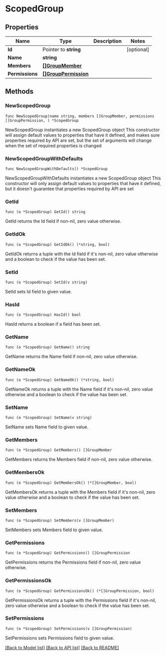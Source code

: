 # ScopedGroup

## Properties

Name | Type | Description | Notes
------------ | ------------- | ------------- | -------------
**Id** | Pointer to **string** |  | [optional] 
**Name** | **string** |  | 
**Members** | [**[]GroupMember**](GroupMember.md) |  | 
**Permissions** | [**[]GroupPermission**](GroupPermission.md) |  | 

## Methods

### NewScopedGroup

`func NewScopedGroup(name string, members []GroupMember, permissions []GroupPermission, ) *ScopedGroup`

NewScopedGroup instantiates a new ScopedGroup object
This constructor will assign default values to properties that have it defined,
and makes sure properties required by API are set, but the set of arguments
will change when the set of required properties is changed

### NewScopedGroupWithDefaults

`func NewScopedGroupWithDefaults() *ScopedGroup`

NewScopedGroupWithDefaults instantiates a new ScopedGroup object
This constructor will only assign default values to properties that have it defined,
but it doesn't guarantee that properties required by API are set

### GetId

`func (o *ScopedGroup) GetId() string`

GetId returns the Id field if non-nil, zero value otherwise.

### GetIdOk

`func (o *ScopedGroup) GetIdOk() (*string, bool)`

GetIdOk returns a tuple with the Id field if it's non-nil, zero value otherwise
and a boolean to check if the value has been set.

### SetId

`func (o *ScopedGroup) SetId(v string)`

SetId sets Id field to given value.

### HasId

`func (o *ScopedGroup) HasId() bool`

HasId returns a boolean if a field has been set.

### GetName

`func (o *ScopedGroup) GetName() string`

GetName returns the Name field if non-nil, zero value otherwise.

### GetNameOk

`func (o *ScopedGroup) GetNameOk() (*string, bool)`

GetNameOk returns a tuple with the Name field if it's non-nil, zero value otherwise
and a boolean to check if the value has been set.

### SetName

`func (o *ScopedGroup) SetName(v string)`

SetName sets Name field to given value.


### GetMembers

`func (o *ScopedGroup) GetMembers() []GroupMember`

GetMembers returns the Members field if non-nil, zero value otherwise.

### GetMembersOk

`func (o *ScopedGroup) GetMembersOk() (*[]GroupMember, bool)`

GetMembersOk returns a tuple with the Members field if it's non-nil, zero value otherwise
and a boolean to check if the value has been set.

### SetMembers

`func (o *ScopedGroup) SetMembers(v []GroupMember)`

SetMembers sets Members field to given value.


### GetPermissions

`func (o *ScopedGroup) GetPermissions() []GroupPermission`

GetPermissions returns the Permissions field if non-nil, zero value otherwise.

### GetPermissionsOk

`func (o *ScopedGroup) GetPermissionsOk() (*[]GroupPermission, bool)`

GetPermissionsOk returns a tuple with the Permissions field if it's non-nil, zero value otherwise
and a boolean to check if the value has been set.

### SetPermissions

`func (o *ScopedGroup) SetPermissions(v []GroupPermission)`

SetPermissions sets Permissions field to given value.



[[Back to Model list]](../README.md#documentation-for-models) [[Back to API list]](../README.md#documentation-for-api-endpoints) [[Back to README]](../README.md)


